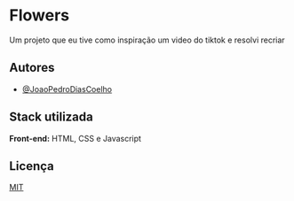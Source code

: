 
# Flowers

Um projeto que eu tive como inspiração um video do tiktok e resolvi recriar


## Autores

- [@JoaoPedroDiasCoelho](https://www.github.com/JoaoPedroDiasCoelho)

## Stack utilizada

**Front-end:** HTML, CSS e Javascript

## Licença

[MIT](https://choosealicense.com/licenses/mit/)




